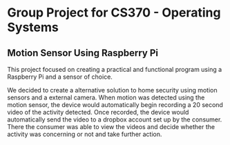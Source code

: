 # Group Project for CS370 - Operating Systems

## Motion Sensor Using Raspberry Pi

This project focused on creating a practical and functional program using a Raspberry Pi and a sensor of choice. 

We decided to create a alternative solution to home security using motion sensors and a external camera. When motion was detected using the motion sensor, 
the device would automatically begin recording a 20 second video of the activity detected. Once recorded, the device would automatically send the video to 
a dropbox account set up by the consumer. There the consumer was able to view the videos and decide whether the activity was concerning or not and take further action.
